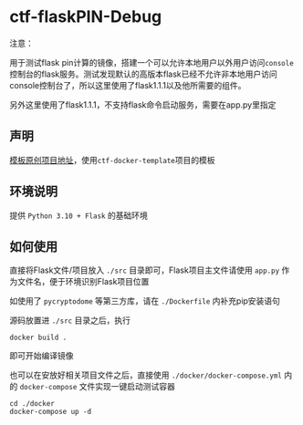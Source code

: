 # ctf-flaskPIN-Debug

注意：

用于测试flask pin计算的镜像，搭建一个可以允许本地用户以外用户访问`console`控制台的flask服务。测试发现默认的高版本flask已经不允许非本地用户访问console控制台了，所以这里使用了flask1.1.1以及他所需要的组件。

另外这里使用了flask1.1.1，不支持flask命令启动服务，需要在app.py里指定

## 声明

[模板原创项目地址](https://github.com/CTF-Archives/ctf-docker-template)，使用`ctf-docker-template`项目的模板

## 环境说明

提供 `Python 3.10 + Flask` 的基础环境

## 如何使用

直接将Flask文件/项目放入 `./src` 目录即可，Flask项目主文件请使用 `app.py` 作为文件名，便于环境识别Flask项目位置

如使用了 `pycryptodome` 等第三方库，请在 `./Dockerfile` 内补充pip安装语句

源码放置进 `./src` 目录之后，执行 
```shell
docker build .
```
即可开始编译镜像

也可以在安放好相关项目文件之后，直接使用 `./docker/docker-compose.yml` 内的 `docker-compose` 文件实现一键启动测试容器

```shell
cd ./docker
docker-compose up -d
```
